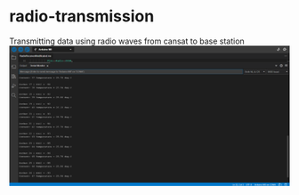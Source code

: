 # radio-transmission
Transmitting data using radio waves from cansat to base station
![temp](https://github.com/astrobem/radio-transmission/blob/main/temperatura.png)
